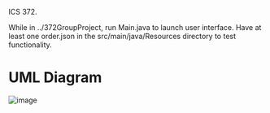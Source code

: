 ICS 372.

While in ../372GroupProject, run Main.java to launch user interface. Have at least one order.json in the src/main/java/Resources directory to test functionality.

# UML Diagram

![image](https://www.plantuml.com/plantuml/png/VLL1RpCr4BtxLymjYM0RgCIXLGKDX8fKq1JI2Y74mTcT96wzzcBF1aBXlsFFhhFUglekaMVcpVFCUslbrfDqrDPQJ0v4ZR-UpnijJSnSbBQUbrfwNrHAxfsiXP1RJqwM19o7HH_-g3mDjPJzpcgD9IbhH0T_bCwZwuCxQwiLOTs7QrUXoyzBfuuXCv-8g-BBg-BoYykleBYt7fk3M45bpOI03igymby81h42ih35K2dR6WqfiuSNUPJGajBTlEX16JYWmmlnAu8_s5PNO8q-lMzCy6shD8McU9E7HfQlSX-QLxlyqWfzwLHWaE1GoxYmFwW6RElEH0TvnCy3YwHmbRPcpwDmd20TJHFRmTXln6Gkb25qEraYiC93c4ax9EytwmUlwaQZ4688uERVeaZQ3usSxcNdNnXGoHj80Cup8lUcjslXd3p50U5DhBSlWVxtFm0rHZ6NagJmwX-SpiH_Gg1fQtXIDJuR5U7BnMyRySFw-PUD-6dryFpq_IQYnXzNDl9Rt1QyhJ4wlnVdKyS-_h02kW0ZQuHhs92B-0B-RAKXHQUG2rGXqJXLHiHEMqdYC_183w5dsdLm_ooKZrPLNVNddc4Q-izqOyXZv9mo8_Fd3FkUVpPCnSb4ouML8ToZuqhFDaip3eko5Rob9qcjp_UaKpFQUnT4OOkk1xjkab9V1q0mAZPeot2cNYtFAf4bgHzpgUAjRTrlciXtiw7CRwUwwqlJiokxJ8osgIJXXgVd3R-rLgCqeIIhAhNalJc8rUcQtudvD6oVKdUV5e0nkGQS6CdGKu-L61dIlvAtW6pYCRv1fk3T-1HA-7TZ7GrvrY9nvE-BhRKnZllnm5oDTYbJslYu2TSV0qRbZzk3DgcQPkD_WrLUdF80cMULyesMfp4egwUBFmOC10kjXopxtI7vjrixDtiW3esC6NynGK1nYwPgQ_q_)
